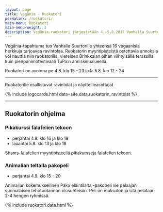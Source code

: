 ```yaml
---
layout: page
title: Vegånia - Ruokatori
permalink: /ruokatori/
main-menu: Ruokatori
main-menu-weight: 2
description: Vegånia-ruokatori järjestetään 4.–5.8.2017 Vanhalla Suurtorilla.
---
```


Vegånia-tapahtuma tuo Vanhalle Suurtorille yhteensä 16 vegaanisia herkkuja tarjoavaa ravintolaa. Ruokatorin myyntipisteistä ostettavia annoksia voi nauttia niin ruokatorilla, viereisen Brinkkalan pihan viihtyisällä terassilla kuin pienpanimofestivaali TuPa:n anniskelualueella.

Ruokatori on avoinna pe 4.8. klo <time datetime="2017-08-04T15:00+03:00">15</time> - <time datetime="2017-08-04T23:00+03:00">23</time> ja la 5.8. klo <time datetime="2017-08-05T12:00+03:00">12</time> - <time datetime="2017-08-05T24:00+03:00">24</time>

<hr>

Ruokatorille osallistuvat ravintolat ja näytteilleasettajat

{% include logocards.html data=site.data.ruokatorin_ravintolat %}

<hr>

## Ruokatorin ohjelma

### Pikakurssi falafelien tekoon

* perjantai 4.8. klo <time datetime="2017-08-04T16:00+02:00">16</time> ja <time datetime="2017-08-04T18:00+02:00">klo 18</time>
* lauantai 5.8. klo <time datetime="2017-08-05T13:00+02:00">13</time> ja <time datetime="2017-08-05T18:00+02:00">klo 18</time>

Shams-falafelien myyntipisteellä pikakursseja falafelien tekoon.

### Animalian teltalla pakopeli

* perjantai 4.8. klo <time datetime="2017-08-04T15:00+02:00">15</time> - <time datetime="2017-08-04T20:00+02:00">20</time>

Animalian kokemuksellinen Pako eläintilalta -pakopeli vie pelaajan suomalaisen tehotuotannon olosuhteisiin. Peli on maksuton ja sitä pelataan 2-4 hengen ryhmissä.

{% include ruokatori.data.html %}
